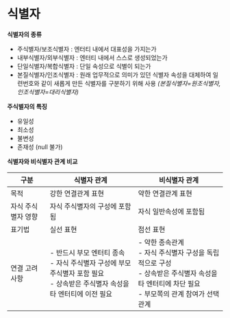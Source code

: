 # 식별자

**식별자의 종류**
* 주식별자/보조식별자 : 엔터티 내에서 대표성을 가지는가
* 내부식별자/외부식별자 : 엔터티 내에서 스스로 생성되었는가
* 단일식별자/복합식별자 : 단일 속성으로 식별이 되는가
* 본질식별자/인조식별자 : 원래 업무적으로 의미가 있던 식별자 속성을 대체하여 일련번호와 같이 새롭게 만든 식별자를 구분하기 위해 사용 
*(본질식별자=원조식별자, 인조식별자=대리식별자)*

**주식별자의 특징**
* 유일성
* 최소성
* 불변성
* 존재성 (null 불가)

**식별자와 비식별자 관계 비교**  

| 구분            | 식별자 관계                          | 비식별자 관계                          |
|----------------|-------------------------------------|---------------------------------------|
| 목적            | 강한 연결관계 표현                    | 약한 연결관계 표현                     |
| 자식 주식별자 영향 | 자식 주식별자의 구성에 포함됨            | 자식 일반속성에 포함됨                  |
| 표기법           | 실선 표현                           | 점선 표현                            |
| 연결 고려사항     | - 반드시 부모 엔터티 종속<br>- 자식 주식별자 구성에 부모 주식별자 포함 필요<br>- 상속받은 주식별자 속성을 타 엔터티에 이전 필요 | - 약한 종속관계<br>- 자식 주식별자 구성을 독립적으로 구성<br>- 상속받은 주식별자 속성을 타 엔터티에 차단 필요<br>- 부모쪽의 관계 참여가 선택 관계 |
